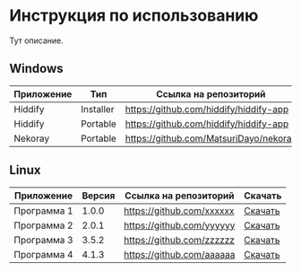 # Инструкция по использованию

Тут описание.

## Windows

| Приложение   | Тип  | Ссылка на репозиторий     | Скачать  |
|--------------|---------|---------------------------|----------|
| Hiddify  | Installer   | https://github.com/hiddify/hiddify-app  | [Скачать](https://github.com/hiddify/hiddify-next/releases/download/v2.5.7/Hiddify-Windows-Setup-x64.Msix) |
| Hiddify  | Portable   | https://github.com/hiddify/hiddify-app  | [Скачать](https://github.com/hiddify/hiddify-next/releases/download/v2.5.7/Hiddify-Windows-Portable-x64.zip) |
| Nekoray  | Portable   | https://github.com/MatsuriDayo/nekoray  | [Скачать](https://github.com/MatsuriDayo/nekoray/releases/download/3.26/nekoray-3.26-2023-12-09-windows64.zip) |

## Linux

| Приложение   | Версия  | Ссылка на репозиторий     | Скачать  |
|--------------|---------|---------------------------|----------|
| Программа 1  | 1.0.0   | https://github.com/xxxxxx  | [Скачать](https://example.com) |
| Программа 2  | 2.0.1   | https://github.com/yyyyyy  | [Скачать](https://example.com) |
| Программа 3  | 3.5.2   | https://github.com/zzzzzz  | [Скачать](https://example.com) |
| Программа 4  | 4.1.3   | https://github.com/aaaaaa  | [Скачать](https://example.com) |
